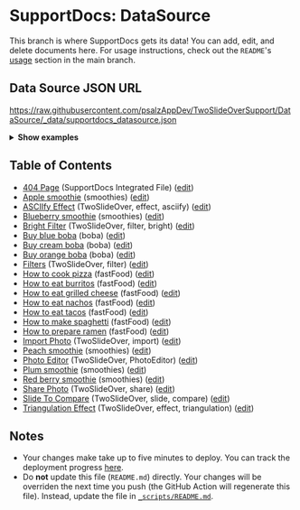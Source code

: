# SupportDocs: DataSource
This branch is where SupportDocs gets its data! You can add, edit, and delete documents here. For usage instructions, check out the `README`'s [usage](https://github.com/aheze/SupportDocs#using-the-github-repository) section in the main branch.

## Data Source JSON URL
<a href="https://raw.githubusercontent.com/psalzAppDev/TwoSlideOverSupport/DataSource/_data/supportdocs_datasource.json">https://raw.githubusercontent.com/psalzAppDev/TwoSlideOverSupport/DataSource/_data/supportdocs_datasource.json</a>

<details markdown="1">
<summary><strong>Show examples</strong></summary>

<hr>

### SwiftUI
```swift
struct SwiftUIExampleView_MinimalCode: View {
    let dataSource = URL(string: "https://raw.githubusercontent.com/psalzAppDev/TwoSlideOverSupport/DataSource/_data/supportdocs_datasource.json")!
    @State var supportDocsPresented = false
    
    var body: some View {
        Button("Present SupportDocs from SwiftUI!") { supportDocsPresented = true }
        .sheet(isPresented: $supportDocsPresented, content: {
            SupportDocsView(dataSource: dataSource, isPresented: $supportDocsPresented)
        })
    }
}
```

### UIKit
```swift
class UIKitExampleController_MinimalCode: UIViewController {
    /**
    Connect this inside the storyboard.
    
    This is just for demo purposes, so it's not connected yet.
    */
    @IBAction func presentButtonPressed(_ sender: Any) {
        let dataSource = URL(string: "https://raw.githubusercontent.com/psalzAppDev/TwoSlideOverSupport/DataSource/_data/supportdocs_datasource.json")!
    
        let supportDocsViewController = SupportDocsViewController(dataSource: dataSource)
        self.present(supportDocsViewController, animated: true, completion: nil)
    }
}
```

<hr>

</details>

## Table of Contents
- [404 Page](https://psalzAppDev.github.io/TwoSlideOverSupport/404) (SupportDocs Integrated File) ([edit](https://github.com/psalzAppDev/TwoSlideOverSupport/edit/DataSource/TwoSlideOverSupport/404.md))
- [Apple smoothie](https://psalzAppDev.github.io/TwoSlideOverSupport/Sample-Smoothies/Apple) (smoothies) ([edit](https://github.com/psalzAppDev/TwoSlideOverSupport/edit/DataSource/Sample-Smoothies/Apple.md))
- [ASCIIfy Effect](https://psalzAppDev.github.io/TwoSlideOverSupport/PhotoEditor/Effect_ASCIIfy) (TwoSlideOver, effect, asciify) ([edit](https://github.com/psalzAppDev/TwoSlideOverSupport/edit/DataSource/PhotoEditor/Effect_ASCIIfy.md))
- [Blueberry smoothie](https://psalzAppDev.github.io/TwoSlideOverSupport/Sample-Smoothies/Blueberry) (smoothies) ([edit](https://github.com/psalzAppDev/TwoSlideOverSupport/edit/DataSource/Sample-Smoothies/Blueberry.md))
- [Bright Filter](https://psalzAppDev.github.io/TwoSlideOverSupport/PhotoEditor_Filters/filters_bright) (TwoSlideOver, filter, bright) ([edit](https://github.com/psalzAppDev/TwoSlideOverSupport/edit/DataSource/PhotoEditor_Filters/filters_bright.md))
- [Buy blue boba](https://psalzAppDev.github.io/TwoSlideOverSupport/Sample-Boba/BuyBlueBoba) (boba) ([edit](https://github.com/psalzAppDev/TwoSlideOverSupport/edit/DataSource/Sample-Boba/BuyBlueBoba.md))
- [Buy cream boba](https://psalzAppDev.github.io/TwoSlideOverSupport/Sample-Boba/BuyCreamBoba) (boba) ([edit](https://github.com/psalzAppDev/TwoSlideOverSupport/edit/DataSource/Sample-Boba/BuyCreamBoba.md))
- [Buy orange boba](https://psalzAppDev.github.io/TwoSlideOverSupport/Sample-Boba/BuyOrangeBoba) (boba) ([edit](https://github.com/psalzAppDev/TwoSlideOverSupport/edit/DataSource/Sample-Boba/BuyOrangeBoba.md))
- [Filters](https://psalzAppDev.github.io/TwoSlideOverSupport/PhotoEditor_Filters/filters_general) (TwoSlideOver, filter) ([edit](https://github.com/psalzAppDev/TwoSlideOverSupport/edit/DataSource/PhotoEditor_Filters/filters_general.md))
- [How to cook pizza](https://psalzAppDev.github.io/TwoSlideOverSupport/Sample-FastFood/HowToCookPizza) (fastFood) ([edit](https://github.com/psalzAppDev/TwoSlideOverSupport/edit/DataSource/Sample-FastFood/HowToCookPizza.md))
- [How to eat burritos](https://psalzAppDev.github.io/TwoSlideOverSupport/Sample-FastFood/HowToEatBurritos) (fastFood) ([edit](https://github.com/psalzAppDev/TwoSlideOverSupport/edit/DataSource/Sample-FastFood/HowToEatBurritos.md))
- [How to eat grilled cheese](https://psalzAppDev.github.io/TwoSlideOverSupport/Sample-FastFood/HowToEatGrilledCheese) (fastFood) ([edit](https://github.com/psalzAppDev/TwoSlideOverSupport/edit/DataSource/Sample-FastFood/HowToEatGrilledCheese.md))
- [How to eat nachos](https://psalzAppDev.github.io/TwoSlideOverSupport/Sample-FastFood/HowToEatNachos) (fastFood) ([edit](https://github.com/psalzAppDev/TwoSlideOverSupport/edit/DataSource/Sample-FastFood/HowToEatNachos.md))
- [How to eat tacos](https://psalzAppDev.github.io/TwoSlideOverSupport/Sample-FastFood/HowToEatTacos) (fastFood) ([edit](https://github.com/psalzAppDev/TwoSlideOverSupport/edit/DataSource/Sample-FastFood/HowToEatTacos.md))
- [How to make spaghetti](https://psalzAppDev.github.io/TwoSlideOverSupport/Sample-FastFood/HowToMakeSpaghetti) (fastFood) ([edit](https://github.com/psalzAppDev/TwoSlideOverSupport/edit/DataSource/Sample-FastFood/HowToMakeSpaghetti.md))
- [How to prepare ramen](https://psalzAppDev.github.io/TwoSlideOverSupport/Sample-FastFood/HowToPrepareRamen) (fastFood) ([edit](https://github.com/psalzAppDev/TwoSlideOverSupport/edit/DataSource/Sample-FastFood/HowToPrepareRamen.md))
- [Import Photo](https://psalzAppDev.github.io/TwoSlideOverSupport/General/ImportPhoto) (TwoSlideOver, import) ([edit](https://github.com/psalzAppDev/TwoSlideOverSupport/edit/DataSource/General/ImportPhoto.md))
- [Peach smoothie](https://psalzAppDev.github.io/TwoSlideOverSupport/Sample-Smoothies/Peach) (smoothies) ([edit](https://github.com/psalzAppDev/TwoSlideOverSupport/edit/DataSource/Sample-Smoothies/Peach.md))
- [Photo Editor](https://psalzAppDev.github.io/TwoSlideOverSupport/PhotoEditor/PhotoEditor_Overview) (TwoSlideOver, PhotoEditor) ([edit](https://github.com/psalzAppDev/TwoSlideOverSupport/edit/DataSource/PhotoEditor/PhotoEditor_Overview.md))
- [Plum smoothie](https://psalzAppDev.github.io/TwoSlideOverSupport/Sample-Smoothies/Plum) (smoothies) ([edit](https://github.com/psalzAppDev/TwoSlideOverSupport/edit/DataSource/Sample-Smoothies/Plum.md))
- [Red berry smoothie](https://psalzAppDev.github.io/TwoSlideOverSupport/Sample-Smoothies/RedBerries) (smoothies) ([edit](https://github.com/psalzAppDev/TwoSlideOverSupport/edit/DataSource/Sample-Smoothies/RedBerries.md))
- [Share Photo](https://psalzAppDev.github.io/TwoSlideOverSupport/General/SharePhoto) (TwoSlideOver, share) ([edit](https://github.com/psalzAppDev/TwoSlideOverSupport/edit/DataSource/General/SharePhoto.md))
- [Slide To Compare](https://psalzAppDev.github.io/TwoSlideOverSupport/General/SlideToCompare) (TwoSlideOver, slide, compare) ([edit](https://github.com/psalzAppDev/TwoSlideOverSupport/edit/DataSource/General/SlideToCompare.md))
- [Triangulation Effect](https://psalzAppDev.github.io/TwoSlideOverSupport/PhotoEditor/Effect_Triangulation) (TwoSlideOver, effect, triangulation) ([edit](https://github.com/psalzAppDev/TwoSlideOverSupport/edit/DataSource/PhotoEditor/Effect_Triangulation.md))


## Notes
- Your changes make take up to five minutes to deploy. You can track the deployment progress [here](https://github.com/psalzAppDev/TwoSlideOverSupport/deployments/activity_log?environment=github-pages).
- Do **not** update this file (`README.md`) directly. Your changes will be overriden the next time you push (the GitHub Action will regenerate this file). Instead, update the file in [`_scripts/README.md`](https://github.com/psalzAppDev/TwoSlideOverSupport/edit/DataSource/_scripts/README.md). 